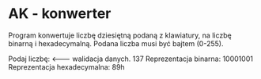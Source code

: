 # AK - konwerter

Program konwertuje liczbę dziesiętną podaną z klawiatury, na liczbę binarną i hexadecymalną. Podana liczba musi być bajtem (0-255).

Podaj liczbę: <--- walidacja danych.
137
Reprezentacja binarna:
10001001
Reprezentacja hexadecymalna:
89h


